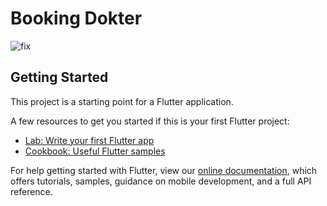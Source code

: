 # Booking Dokter

![fix](https://user-images.githubusercontent.com/99798368/169317157-ff29dceb-6a2c-40e4-82e9-32c2dfca4eac.PNG)


## Getting Started

This project is a starting point for a Flutter application.

A few resources to get you started if this is your first Flutter project:

- [Lab: Write your first Flutter app](https://flutter.dev/docs/get-started/codelab)
- [Cookbook: Useful Flutter samples](https://flutter.dev/docs/cookbook)

For help getting started with Flutter, view our
[online documentation](https://flutter.dev/docs), which offers tutorials,
samples, guidance on mobile development, and a full API reference.
